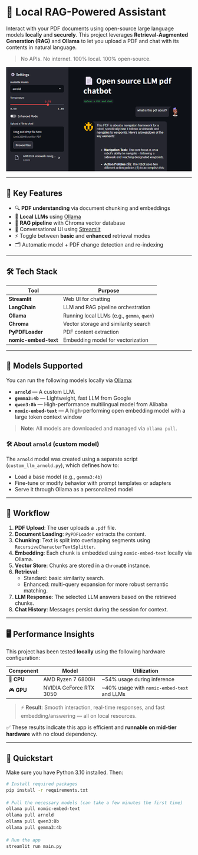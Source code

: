 # 📄 Local RAG-Powered Assistant

Interact with your PDF documents using open-source large language models **locally** and **securely**. This project leverages **Retrieval-Augmented Generation (RAG)** and **Ollama** to let you upload a PDF and chat with its contents in natural language.

> No APIs. No internet. 100% local. 100% open-source.

<img src="https://github.com/JavierKaiser9/RAG_pdf_assistant/blob/master/chat_demo.png" width="700" alt="image" title="image" />

---

## 🚀 Key Features

- 🔍 **PDF understanding** via document chunking and embeddings
- 🧠 **Local LLMs** using [Ollama](https://ollama.com/)
- 🧩 **RAG pipeline** with Chroma vector database
- 🤖 Conversational UI using [Streamlit](https://streamlit.io/)
- ⚡ Toggle between **basic** and **enhanced** retrieval modes
- 🗂️ Automatic model + PDF change detection and re-indexing

---

## 🛠️ Tech Stack

| Tool | Purpose |
|------|---------|
| **Streamlit** | Web UI for chatting |
| **LangChain** | LLM and RAG pipeline orchestration |
| **Ollama** | Running local LLMs (e.g., `gemma`, `qwen`) |
| **Chroma** | Vector storage and similarity search |
| **PyPDFLoader** | PDF content extraction |
| **nomic-embed-text** | Embedding model for vectorization |

---

## 🧠 Models Supported

You can run the following models locally via [Ollama](https://ollama.com/):

- **`arnold`** — A custom LLM.
- **`gemma3:4b`** — Lightweight, fast LLM from Google  
- **`qwen3:8b`** — High-performance multilingual model from Alibaba
- **`nomic-embed-text`** — A high-performing open embedding model with a large token context window
> **Note:** All models are downloaded and managed via `ollama pull`.

### 🛠️ About `arnold` (custom model)

The `arnold` model was created using a separate script (`custom_llm_arnold.py`), which defines how to:

- Load a base model (e.g., `gemma3:4b`)
- Fine-tune or modify behavior with prompt templates or adapters
- Serve it through Ollama as a personalized model

---

## 🔁 Workflow

1. **PDF Upload**: The user uploads a `.pdf` file.
2. **Document Loading**: `PyPDFLoader` extracts the content.
3. **Chunking**: Text is split into overlapping segments using `RecursiveCharacterTextSplitter`.
4. **Embedding**: Each chunk is embedded using `nomic-embed-text` locally via Ollama.
5. **Vector Store**: Chunks are stored in a `ChromaDB` instance.
6. **Retrieval**:
   - Standard: basic similarity search.
   - Enhanced: multi-query expansion for more robust semantic matching.
7. **LLM Response**: The selected LLM answers based on the retrieved chunks.
8. **Chat History**: Messages persist during the session for context.

---

## 🖥️ Performance Insights

This project has been tested **locally** using the following hardware configuration:

| Component        | Model                      | Utilization |
|------------------|----------------------------|-------------|
| 🧠 **CPU**       | AMD Ryzen 7 6800H          | ~54% usage during inference |
| 🎮 **GPU**       | NVIDIA GeForce RTX 3050    | ~40% usage with `nomic-embed-text` and LLMs |

> ⚡ **Result**: Smooth interaction, real-time responses, and fast embedding/answering — all on local resources.

✅ These results indicate this app is efficient and **runnable on mid-tier hardware** with no cloud dependency.

---

## 🚀 Quickstart

Make sure you have Python 3.10 installed. Then:

```bash
# Install required packages
pip install -r requirements.txt

# Pull the necessary models (can take a few minutes the first time)
ollama pull nomic-embed-text
ollama pull arnold
ollama pull qwen3:8b
ollama pull gemma3:4b

# Run the app
streamlit run main.py
